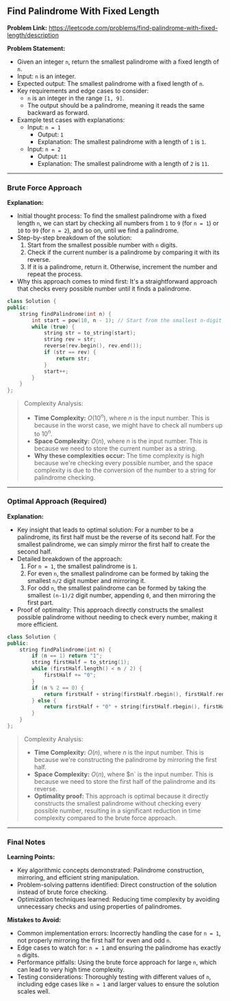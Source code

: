 ## Find Palindrome With Fixed Length

**Problem Link:** https://leetcode.com/problems/find-palindrome-with-fixed-length/description

**Problem Statement:**
- Given an integer `n`, return the smallest palindrome with a fixed length of `n`.
- Input: `n` is an integer.
- Expected output: The smallest palindrome with a fixed length of `n`.
- Key requirements and edge cases to consider:
  - `n` is an integer in the range `[1, 9]`.
  - The output should be a palindrome, meaning it reads the same backward as forward.
- Example test cases with explanations:
  - Input: `n = 1`
    - Output: `1`
    - Explanation: The smallest palindrome with a length of `1` is `1`.
  - Input: `n = 2`
    - Output: `11`
    - Explanation: The smallest palindrome with a length of `2` is `11`.

---

### Brute Force Approach

**Explanation:**
- Initial thought process: To find the smallest palindrome with a fixed length `n`, we can start by checking all numbers from `1` to `9` (for `n = 1`) or `10` to `99` (for `n = 2`), and so on, until we find a palindrome.
- Step-by-step breakdown of the solution:
  1. Start from the smallest possible number with `n` digits.
  2. Check if the current number is a palindrome by comparing it with its reverse.
  3. If it is a palindrome, return it. Otherwise, increment the number and repeat the process.
- Why this approach comes to mind first: It's a straightforward approach that checks every possible number until it finds a palindrome.

```cpp
class Solution {
public:
    string findPalindrome(int n) {
        int start = pow(10, n - 1); // Start from the smallest n-digit number
        while (true) {
            string str = to_string(start);
            string rev = str;
            reverse(rev.begin(), rev.end());
            if (str == rev) {
                return str;
            }
            start++;
        }
    }
};
```

> Complexity Analysis:
> - **Time Complexity:** $O(10^n)$, where $n$ is the input number. This is because in the worst case, we might have to check all numbers up to $10^n$.
> - **Space Complexity:** $O(n)$, where $n$ is the input number. This is because we need to store the current number as a string.
> - **Why these complexities occur:** The time complexity is high because we're checking every possible number, and the space complexity is due to the conversion of the number to a string for palindrome checking.

---

### Optimal Approach (Required)

**Explanation:**
- Key insight that leads to optimal solution: For a number to be a palindrome, its first half must be the reverse of its second half. For the smallest palindrome, we can simply mirror the first half to create the second half.
- Detailed breakdown of the approach:
  1. For `n = 1`, the smallest palindrome is `1`.
  2. For even `n`, the smallest palindrome can be formed by taking the smallest `n/2` digit number and mirroring it.
  3. For odd `n`, the smallest palindrome can be formed by taking the smallest `(n-1)/2` digit number, appending `0`, and then mirroring the first part.
- Proof of optimality: This approach directly constructs the smallest possible palindrome without needing to check every number, making it more efficient.

```cpp
class Solution {
public:
    string findPalindrome(int n) {
        if (n == 1) return "1";
        string firstHalf = to_string(1);
        while (firstHalf.length() < n / 2) {
            firstHalf += "0";
        }
        if (n % 2 == 0) {
            return firstHalf + string(firstHalf.rbegin(), firstHalf.rend());
        } else {
            return firstHalf + "0" + string(firstHalf.rbegin(), firstHalf.rend());
        }
    }
};
```

> Complexity Analysis:
> - **Time Complexity:** $O(n)$, where $n$ is the input number. This is because we're constructing the palindrome by mirroring the first half.
> - **Space Complexity:** $O(n)$, where $n` is the input number. This is because we need to store the first half of the palindrome and its reverse.
> - **Optimality proof:** This approach is optimal because it directly constructs the smallest palindrome without checking every possible number, resulting in a significant reduction in time complexity compared to the brute force approach.

---

### Final Notes

**Learning Points:**
- Key algorithmic concepts demonstrated: Palindrome construction, mirroring, and efficient string manipulation.
- Problem-solving patterns identified: Direct construction of the solution instead of brute force checking.
- Optimization techniques learned: Reducing time complexity by avoiding unnecessary checks and using properties of palindromes.

**Mistakes to Avoid:**
- Common implementation errors: Incorrectly handling the case for `n = 1`, not properly mirroring the first half for even and odd `n`.
- Edge cases to watch for: `n = 1` and ensuring the palindrome has exactly `n` digits.
- Performance pitfalls: Using the brute force approach for large `n`, which can lead to very high time complexity.
- Testing considerations: Thoroughly testing with different values of `n`, including edge cases like `n = 1` and larger values to ensure the solution scales well.
